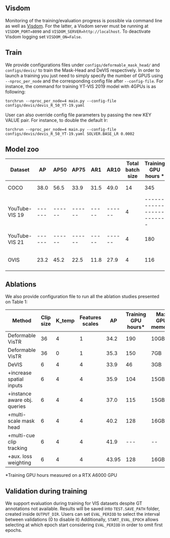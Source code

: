 ## Visdom
Monitoring of the training/evaluation progress is possible via command line as well as [Visdom](https://github.com/fossasia/visdom). 
For the latter, a Visdom server must be running at `VISDOM_PORT=8090` and `VISDOM_SERVER=http://localhost`. 
To deactivate Visdom logging set `VISDOM_ON=False`.

## Train
We provide configurations files under `configs/deformable_mask_head/` and `configs/devis/` to train the Mask-Head  and DeVIS respectively.
In order to launch a training you just need to simply specify the number of GPUS using `--nproc_per_node` and the corresponding config file after `--config-file`. 
For instance, the command for training YT-VIS 2019 model with 4GPUs is as following:

```
torchrun --nproc_per_node=4 main.py --config-file configs/devis/devis_R_50_YT-19.yaml
```
User can also override config file parameters by passing the new KEY VALUE pair. 
For instance, to double the default lr:

```
torchrun --nproc_per_node=4 main.py --config-file configs/devis/devis_R_50_YT-19.yaml SOLVER.BASE_LR 0.0002
```

## Model zoo

| Dataset        | AP     | AP50   | AP75   | AR1   | AR10   | Total <br/>batch size  | Training<br/> GPU hours \* | Max GPU <br/>memory    | URL                                                                                                                                                                                                                                                             |
|----------------|--------|--------|--------|-------|--------|------------------------|----------------------------|------------------------|-----------------------------------------------------------------------------------------------------------------------------------------------------------------------------------------------------------------------------------------------------------------|
| COCO           | 38.0   | 56.5   | 33.9   | 31.5  | 49.0   | 14                     | 345                        | 27GB                   | [config](https://github.com/acaelles97/DeVIS/blob/master/configs/deformable_mask_head/deformable_mask_head_R_50.yaml) <br/>[model](https://vision.in.tum.de/webshare/u/cad/model_zoo/coco/r50_deformable_detr_segmentation.zip)                                 |
| YouTube-VIS 19 | ------ | ------ | ------ | ----- | ------ | 4                      | -------------------------  | ---------------------- | [config](https://github.com/acaelles97/DeVIS/blob/master/configs/devis/devis_R_50_YT-19.yaml) <br/>[log]() <br/>[model]()                                                                                                                                       |
| YouTube-VIS 21 | ------ | ------ | ------ | ----- | ------ | 4                      | 180                        | 24GB                   | [config](https://github.com/acaelles97/DeVIS/blob/master/configs/devis/devis_R_50_YT-21.yaml) <br/>[log]() <br/>[model]()                                                                                                                                       |
| OVIS           | 23.2   | 45.2   | 22.5   | 11.8  | 27.9   | 4                      | 116                        | 24GB                   | [config](https://github.com/acaelles97/DeVIS/blob/master/configs/devis/devis_R_50_OVIS.yaml) <br/>[log](https://vision.in.tum.de/webshare/u/cad/model_zoo/ovis/log.out) <br/>[model](https://vision.in.tum.de/webshare/u/cad/model_zoo/ovis/r50_devis_ovis.zip) |

## Ablations
We also provide configuration file to run all the ablation studies presented on Table 1:

| Method                        | Clip size | K_temp | Features<br/> scales | AP    | Training<br/> GPU hours\* | Max GPU <br/>memory | URL                                                                                                                        |
|-------------------------------|-----------|--------|----------------------|-------|---------------------------|---------------------|----------------------------------------------------------------------------------------------------------------------------|
| Deformable VisTR              | 36        | 4      | 1                    | 34.2  | 190                       | 10GB                | [config](https://github.com/acaelles97/DeVIS/blob/master/configs/devis/devis_ablation0_deformable_vistr.yaml)              |
| Deformable VisTR              | 36        | 0      | 1                    | 35.3  | 150                       | 7GB                 | [config](https://github.com/acaelles97/DeVIS/blob/master/configs/devis/devis_ablation1_deformable_vistr_wo_temp_conn.yaml) |
| DeVIS                         | 6         | 4      | 4                    | 33.9  | 46                        | 3GB                 | [config](https://github.com/acaelles97/DeVIS/blob/master/configs/devis/devis_ablation2_single-scale.yaml)                  |
| +increase spatial inputs      | 6         | 4      | 4                    | 35.9  | 104                       | 15GB                | [config](https://github.com/acaelles97/DeVIS/blob/master/configs/devis/devis_ablation3_increased-spatial-inputs.yaml)      |
| +instance aware obj. queries  | 6         | 4      | 4                    | 37.0  | 115                       | 15GB                | [config](https://github.com/acaelles97/DeVIS/blob/master/configs/devis/devis_ablation4_instance-aware.yaml)                |
| +multi-scale mask head        | 6         | 4      | 4                    | 40.2  | 128                       | 16GB                | [config](https://github.com/acaelles97/DeVIS/blob/master/configs/devis/devis_ablation5_multi-scale_mask-head.yaml)         |
| +multi-cue clip tracking      | 6         | 4      | 4                    | 41.9  | ---                       | --                  | [config](https://github.com/acaelles97/DeVIS/blob/master/configs/devis/devis_ablation6_TEST_multi-cue_tracking.yaml)       |
| +aux. loss weighting          | 6         | 4      | 4                    | 43.95 | 128                       | 16GB                | [config](https://github.com/acaelles97/DeVIS/blob/master/configs/devis/devis_R_50_YT-19.yaml)                              |


*Training GPU hours measured on a RTX A6000 GPU

## Validation during training
We support evaluation during training for VIS datasets despite GT annotations not available.
Results will be saved into `TEST.SAVE_PATH` folder, created inside `OUTPUT_DIR`.
Users can set `EVAL_PERIOD` to select the interval between validations (0 to disable it) 
Additionally, `START_EVAL_EPOCH` allows selecting at which epoch start considering `EVAL_PERIOD` in order to omit first epochs.